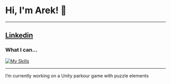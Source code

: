 # Hi, I'm Arek! 👋
---
[Linkedin](https://www.twojastrona.com)
---
### What I can...
[![My Skills](https://skillicons.dev/icons?i=cs,rider,unity,java,idea,blender,ps)](https://skillicons.dev)

---
I’m currently working on a Unity parkour game with puzzle elements
